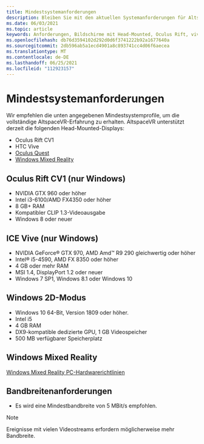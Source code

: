 ```yaml
---
title: Mindestsystemanforderungen
description: Bleiben Sie mit den aktuellen Systemanforderungen für AltspaceVR auf Bildschirmen mit Head-Mounted, Oculus Rift und CSV Vive auf dem Laufenden.
ms.date: 06/03/2021
ms.topic: article
keywords: Anforderungen, Bildschirme mit Head-Mounted, Oculus Rift, vive, Windows 2D-Modus
ms.openlocfilehash: db76d3594102d292d0d6f3741222b92a1677640a
ms.sourcegitcommit: 2db596ab5a1ecd4901a8c893741cc4d06f6aecea
ms.translationtype: MT
ms.contentlocale: de-DE
ms.lasthandoff: 06/25/2021
ms.locfileid: "112923157"
---
```

# <a name="minimum-system-requirements"></a>Mindestsystemanforderungen

Wir empfehlen die unten angegebenen Mindestsystemprofile, um die vollständige AltspaceVR-Erfahrung zu erhalten. AltspaceVR unterstützt derzeit die folgenden Head-Mounted-Displays:

* Oculus Rift CV1
* HTC Vive
* [Oculus Quest](oculus-installation.md)
* [Windows Mixed Reality](wmr-installation.md)

## <a name="oculus-rift-cv1-windows-only"></a>Oculus Rift CV1 (nur Windows)

* NVIDIA GTX 960 oder höher 
* Intel i3-6100/AMD FX4350 oder höher 
* 8 GB+ RAM 
* Kompatibler CLIP 1.3-Videoausgabe 
* Windows 8 oder neuer 

## <a name="htc-vive-windows-only"></a>ICE Vive (nur Windows)

* NVIDIA GeForce® GTX 970, AMD Amd™ R9 290 gleichwertig oder höher
* Intel® i5-4590, AMD FX 8350 oder höher   
* 4 GB oder mehr RAM
* MSI 1.4, DisplayPort 1.2 oder neuer
* Windows 7 SP1, Windows 8.1 oder Windows 10

## <a name="windows-2d-mode"></a>Windows 2D-Modus

* Windows 10 64-Bit, Version 1809 oder höher.
* Intel i5
* 4 GB RAM
* DX9-kompatible dedizierte GPU, 1 GB Videospeicher
* 500 MB verfügbarer Speicherplatz 

## <a name="windows-mixed-reality"></a>Windows Mixed Reality

[Windows Mixed Reality PC-Hardwarerichtlinien](https://docs.microsoft.com/windows/mixed-reality/enthusiast-guide/windows-mixed-reality-minimum-pc-hardware-compatibility-guidelines)

## <a name="bandwidth-requirements"></a>Bandbreitenanforderungen

* Es wird eine Mindestbandbreite von 5 MBit/s empfohlen.

> [!NOTE]
> Ereignisse mit vielen Videostreams erfordern möglicherweise mehr Bandbreite.